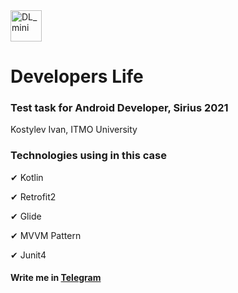 <img width="50" alt="DL_mini" src="https://user-images.githubusercontent.com/53358116/120938317-be41ea00-c71a-11eb-8667-fc605aa380b0.png">

# Developers Life
### Test task for Android Developer, Sirius 2021
Kostylev Ivan, ITMO University

### Technologies using in this case
✔ Kotlin

✔ Retrofit2

✔ Glide

✔ MVVM Pattern

✔ Junit4


#### Write me in [Telegram](http://t.me/vank78 "Write me in Telegram")
